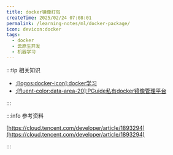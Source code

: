 ```yaml
---
title: docker镜像打包
createTime: 2025/02/24 07:08:01
permalink: /learning-notes/ml/docker-package/
icon: devicon:docker
tags:
  - docker 
  - 云原生开发
  - 机器学习
---
```


:::tip 相关知识
- [:[logos:docker-icon]:docker学习](/csdiy/tools-must/docker/)
- [:[fluent-color:data-area-20]:PGuide私有docker镜像管理平台](/public-service/data-center/docker-registry/)

:::

:::info 参考资料

[https://cloud.tencent.com/developer/article/1893294](https://cloud.tencent.com/developer/article/1893294)

:::